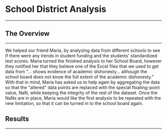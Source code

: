 # School District Analysis
---------------------------------------------------------------------------------

## The Overview
---------------------------------------------------------------------------------
 We helped our friend Maria, by analyzing data from different schools to see if there were any trends in student funding 
and the students' standardized test scores. Maria turned the finished analysis to her School Board, however they notified 
her that they believe one of the Excel files that we used to get data from "... shows evidence of academic dishonesty... 
although the school board does not know the full extent of the academic dishonesty." With that in mind, Maria has asked us 
to help again by aggregating the data so that the "altered" data points are replaced with the special floating-point value,
NaN, while keeping the integrity of the rest of the dataset. Once the NaNs are in place, Maria would like the first analysis
to be repeated with the new limitation, so that it can be turned in to the school board again.

## Results
---------------------------------------------------------------------------------


